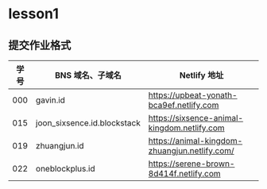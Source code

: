 # lesson1

## 提交作业格式

| 学号 |BNS 域名、子域名 | Netlify 地址 |
|---|---|---|
| 000 | gavin.id | https://upbeat-yonath-bca9ef.netlify.com |
| 015 | joon_sixsence.id.blockstack | https://sixsence-animal-kingdom.netlify.com |
| 019 | zhuangjun.id | https://animal-kingdom-zhuangjun.netlify.com/ |
| 022 | oneblockplus.id | https://serene-brown-8d414f.netlify.com |


